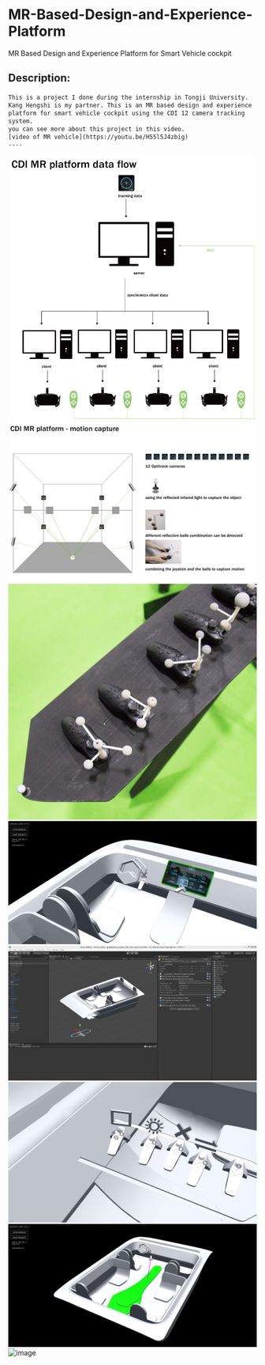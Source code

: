 # MR-Based-Design-and-Experience-Platform
MR Based Design and Experience Platform for Smart Vehicle cockpit

Description:
----
    This is a project I done during the internship in Tongji University. Kang Hengshi is my partner. This is an MR based design and experience platform for smart vehicle cockpit using the CDI 12 camera tracking system.
    you can see more about this project in this video. 
    [video of MR vehicle](https://youtu.be/H55l5J4zbig)
    ----
![image](https://github.com/jiaolyulu/MR-Based-Design-and-Experience-Platform/blob/master/images/7.png)
![image](https://github.com/jiaolyulu/MR-Based-Design-and-Experience-Platform/blob/master/images/8.png)
![image](https://github.com/jiaolyulu/MR-Based-Design-and-Experience-Platform/blob/master/images/2.jpg)
![image](https://github.com/jiaolyulu/MR-Based-Design-and-Experience-Platform/blob/master/images/5.png)
![image](https://github.com/jiaolyulu/MR-Based-Design-and-Experience-Platform/blob/master/images/6.png)
![image](https://github.com/jiaolyulu/MR-Based-Design-and-Experience-Platform/blob/master/images/1.jpg)
![image](https://github.com/jiaolyulu/MR-Based-Design-and-Experience-Platform/blob/master/images/4.png)
![image](https://github.com/jiaolyulu/MR-Based-Design-and-Experience-Platform/blob/master/images/3.jpg)

